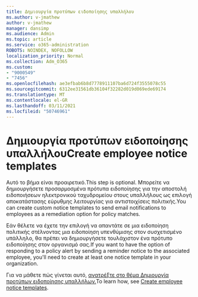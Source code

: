 ```yaml
---
title: Δημιουργία προτύπων ειδοποίησης υπαλλήλου
ms.author: v-jmathew
author: v-jmathew
manager: dansimp
ms.audience: Admin
ms.topic: article
ms.service: o365-administration
ROBOTS: NOINDEX, NOFOLLOW
localization_priority: Normal
ms.collection: Adm_O365
ms.custom:
- "9000549"
- "7456"
ms.openlocfilehash: ae3efbab6b8d7778911107ba6d724f3555078c55
ms.sourcegitcommit: 6312ee31561db36104f32282d019d069ede69174
ms.translationtype: MT
ms.contentlocale: el-GR
ms.lasthandoff: 03/11/2021
ms.locfileid: "50746961"
---
```

# <a name="create-employee-notice-templates"></a><span data-ttu-id="c1a29-102">Δημιουργία προτύπων ειδοποίησης υπαλλήλου</span><span class="sxs-lookup"><span data-stu-id="c1a29-102">Create employee notice templates</span></span>

<span data-ttu-id="c1a29-103">Αυτό το βήμα είναι προαιρετικό.</span><span class="sxs-lookup"><span data-stu-id="c1a29-103">This step is optional.</span></span> <span data-ttu-id="c1a29-104">Μπορείτε να δημιουργήσετε προσαρμοσμένα πρότυπα ειδοποίησης για την αποστολή ειδοποιήσεων ηλεκτρονικού ταχυδρομείου στους υπαλλήλους ως επιλογή αποκατάστασης εύρυθμης λειτουργίας για αντιστοιχίσεις πολιτικής.</span><span class="sxs-lookup"><span data-stu-id="c1a29-104">You can create custom notice templates to send email notifications to employees as a remediation option for policy matches.</span></span>

<span data-ttu-id="c1a29-105">Εάν θέλετε να έχετε την επιλογή να απαντάτε σε μια ειδοποίηση πολιτικής στέλνοντας μια ειδοποίηση υπενθύμισης στον συσχετισμένο υπάλληλο, θα πρέπει να δημιουργήσετε τουλάχιστον ένα πρότυπο ειδοποίησης στον οργανισμό σας.</span><span class="sxs-lookup"><span data-stu-id="c1a29-105">If you want to have the option of responding to a policy alert by sending a reminder notice to the associated employee, you'll need to create at least one notice template in your organization.</span></span>

<span data-ttu-id="c1a29-106">Για να μάθετε πώς γίνεται αυτό, [ανατρέξτε στο θέμα Δημιουργία προτύπων ειδοποίησης υπαλλήλων.](https://go.microsoft.com/fwlink/?linkid=2129080)</span><span class="sxs-lookup"><span data-stu-id="c1a29-106">To learn how, see [Create employee notice templates](https://go.microsoft.com/fwlink/?linkid=2129080).</span></span>

